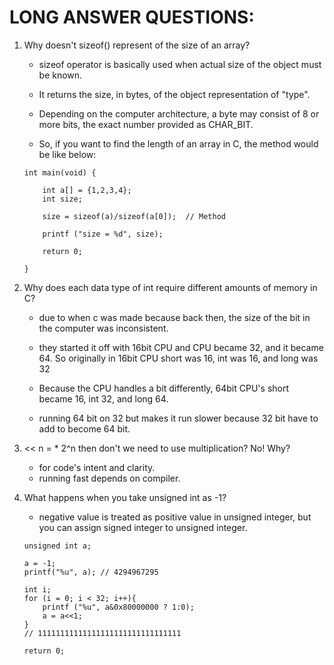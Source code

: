 # LONG ANSWER QUESTIONS:

1. Why doesn't sizeof() represent of the size of an array?

	- sizeof operator is basically used when actual size of the object must be known. 

	- It returns the size, in bytes, of the object representation of "type".

	- Depending on the computer architecture, a byte may consist of 8 or more bits, the exact number provided as CHAR_BIT.

	- So, if you want to find the length of an array in C, the method would be like below:


	~~~
	int main(void) {
		
		int a[] = {1,2,3,4};
		int size;

		size = sizeof(a)/sizeof(a[0]);  // Method

		printf ("size = %d", size);

		return 0;

	}
	~~~


2. Why does each data type of int require different amounts of memory in C?

	- due to when c was made because back then, the size of the bit in the computer was inconsistent.

	- they started it off with 16bit CPU and CPU became 32, and it became 64. So originally in 16bit CPU short was 16, int was 16, and long was 32 

	- Because the CPU handles a bit differently, 64bit CPU's short became 16, int 32, and long 64. 

	- running 64 bit on 32 but makes it run slower because 32 bit have to add to become 64 bit.


3. << n = * 2^n then don't we need to use multiplication? No! Why?
	- for code's intent and clarity.
	- running fast depends on compiler.


4. What happens when you take unsigned int as -1?
	- negative value is treated as positive value in unsigned integer, but you can assign signed integer to unsigned integer.

	~~~
	unsigned int a;

	a = -1;
	printf("%u", a); // 4294967295

	int i;
	for (i = 0; i < 32; i++){
		printf ("%u", a&0x80000000 ? 1:0);
		a = a<<1;
	}
	// 11111111111111111111111111111111

	return 0;
	~~~

